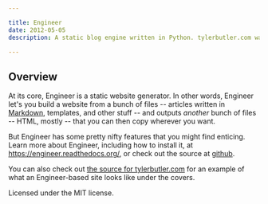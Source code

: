 ```yaml
---

title: Engineer
date: 2012-05-05
description: A static blog engine written in Python. tylerbutler.com was built using Engineer, and your site can be too!

---
```


## Overview

At its core, Engineer is a static website generator. In other words,
Engineer let's you build a website from a bunch of files -- articles written
in [Markdown][], templates, and other stuff -- and outputs *another* bunch
of files -- HTML, mostly -- that you can then copy wherever you want.

But Engineer has some pretty nifty features that you might find
enticing. Learn more about Engineer, including how to install it, at
<https://engineer.readthedocs.org/>, or check out the source at
[github](https://github.com/tylerbutler/engineer).

You can also check out [the source for tylerbutler.com][1] for an example of what an
Engineer-based site looks like under the covers.

Licensed under the MIT license.

[Markdown]: http://daringfireball.net/projects/markdown/
[1]: https://github.com/tylerbutler/tylerbutler.com
